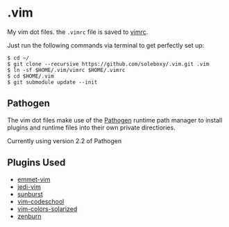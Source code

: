 .vim
====

My vim dot files. the `.vimrc` file is saved to [vimrc](https://github.com/jfrazelle/.vim/blob/master/vimrc).

Just run the following commands via terminal to get perfectly set up:

```console
$ cd ~/
$ git clone --recursive https://github.com/soleboxy/.vim.git .vim
$ ln -sf $HOME/.vim/vimrc $HOME/.vimrc
$ cd $HOME/.vim
$ git submodule update --init
```

## Pathogen
The vim dot files make use of the [Pathogen](https://github.com/tpope/vim-pathogen) runtime path manager to install plugins and runtime files into their own private directiories.

Currently using version 2.2 of Pathogen

## Plugins Used
* [emmet-vim](https://github.com/mattn/emmet-vim.git)
* [jedi-vim](https://github.com/davidhalter/jedi-vim.git)
* [sunburst](git://github.com/sickill/vim-sunburst.git)
* [vim-codeschool](https://github.com/akmassey/vim-codeschool.git)
* [vim-colors-solarized](git://github.com/altercation/vim-colors-solarized.git)
* [zenburn](https://github.com/jnurmine/Zenburn.git)
